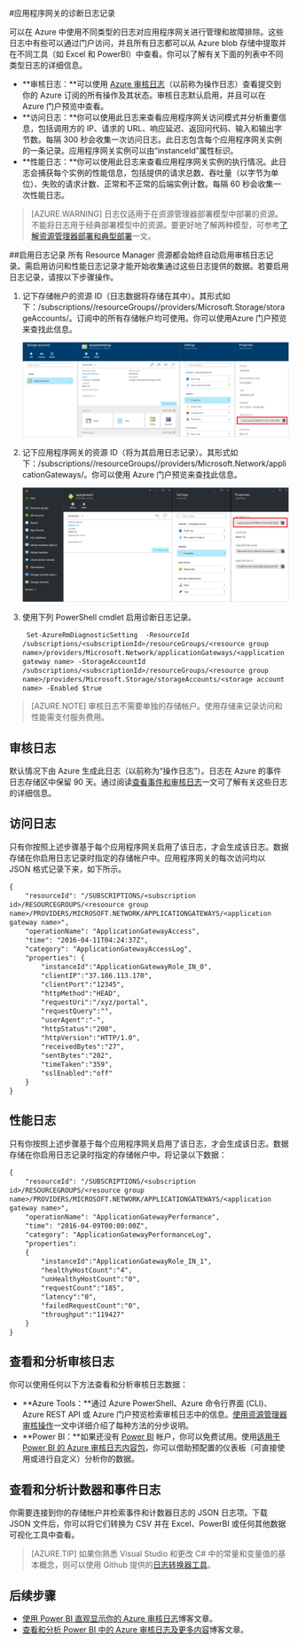 <properties 
   pageTitle="监视应用程序网关的访问和性能日志 | Azure"
   description="了解如何启用和管理应用程序网关的访问和性能日志"
   services="application-gateway"
   documentationCenter="na"
   authors="amitsriva"
   manager="rossort"
   editor="tysonn"
   tags="azure-resource-manager" />

<tags 
   ms.service="application-gateway"
   ms.date="04/11/2016"
   wacn.date="06/30/2016" />

#应用程序网关的诊断日志记录

可以在 Azure 中使用不同类型的日志对应用程序网关进行管理和故障排除。这些日志中有些可以通过门户访问，并且所有日志都可以从 Azure blob 存储中提取并在不同工具（如 Excel 和 PowerBI）中查看。你可以了解有关下面的列表中不同类型日志的详细信息。

- **审核日志：**可以使用 [Azure 审核日志](/documentation/articles/insights-debugging-with-events)（以前称为操作日志）查看提交到你的 Azure 订阅的所有操作及其状态。审核日志默认启用，并且可以在 Azure 门户预览中查看。
- **访问日志：**你可以使用此日志来查看应用程序网关访问模式并分析重要信息，包括调用方的 IP、请求的 URL、响应延迟、返回问代码、输入和输出字节数。每隔 300 秒会收集一次访问日志。此日志包含每个应用程序网关实例的一条记录。应用程序网关实例可以由“instanceId”属性标识。
- **性能日志：**你可以使用此日志来查看应用程序网关实例的执行情况。此日志会捕获每个实例的性能信息，包括提供的请求总数、吞吐量（以字节为单位）、失败的请求计数、正常和不正常的后端实例计数。每隔 60 秒会收集一次性能日志。

>[AZURE.WARNING] 日志仅适用于在资源管理器部署模型中部署的资源。不能将日志用于经典部署模型中的资源。要更好地了解两种模型，可参考[了解资源管理器部署和典型部署](/documentation/articles/resource-manager-deployment-model)一文。

##启用日志记录
所有 Resource Manager 资源都会始终自动启用审核日志记录。需启用访问和性能日志记录才能开始收集通过这些日志提供的数据。若要启用日志记录，请按以下步骤操作。

1. 记下存储帐户的资源 ID（日志数据将存储在其中）。其形式如下：/subscriptions/<subscriptionId>/resourceGroups/<resource group name>/providers/Microsoft.Storage/storageAccounts/<storage account name>。订阅中的所有存储帐户均可使用。你可以使用Azure 门户预览来查找此信息。

	![Preview portal - Application Gateway Diagnostics](./media/application-gateway-diagnostics/diagnostics1.png)
 
2. 记下应用程序网关的资源 ID（将为其启用日志记录）。其形式如下：/subscriptions/<subscriptionId>/resourceGroups/<resource group name>/providers/Microsoft.Network/applicationGateways/<application gateway name>。你可以使用 Azure 门户预览来查找此信息。

	![Preview portal - Application Gateway Diagnostics](./media/application-gateway-diagnostics/diagnostics2.png)

3. 使用下列 PowerShell cmdlet 启用诊断日志记录。

		Set-AzureRmDiagnosticSetting  -ResourceId /subscriptions/<subscriptionId>/resourceGroups/<resource group name>/providers/Microsoft.Network/applicationGateways/<application gateway name> -StorageAccountId /subscriptions/<subscriptionId>/resourceGroups/<resource group name>/providers/Microsoft.Storage/storageAccounts/<storage account name> -Enabled $true 	

>[AZURE.NOTE] 审核日志不需要单独的存储帐户。使用存储来记录访问和性能需支付服务费用。


## 审核日志
默认情况下由 Azure 生成此日志（以前称为“操作日志”）。日志在 Azure 的事件日志存储区中保留 90 天。通过阅读[查看事件和审核日志](/documentation/articles/insights-debugging-with-events)一文可了解有关这些日志的详细信息。

## 访问日志
只有你按照上述步骤基于每个应用程序网关启用了该日志，才会生成该日志。数据存储在你启用日志记录时指定的存储帐户中。应用程序网关的每次访问均以 JSON 格式记录下来，如下所示。

	{
		"resourceId": "/SUBSCRIPTIONS/<subscription id>/RESOURCEGROUPS/<resoource group name>/PROVIDERS/MICROSOFT.NETWORK/APPLICATIONGATEWAYS/<application gateway name>",
		"operationName": "ApplicationGatewayAccess",
		"time": "2016-04-11T04:24:37Z",
		"category": "ApplicationGatewayAccessLog",
		"properties": {
			"instanceId":"ApplicationGatewayRole_IN_0",
			"clientIP":"37.186.113.170",
			"clientPort":"12345",
			"httpMethod":"HEAD",
			"requestUri":"/xyz/portal",
			"requestQuery":"",
			"userAgent":"-",
			"httpStatus":"200",
			"httpVersion":"HTTP/1.0",
			"receivedBytes":"27",
			"sentBytes":"202",
			"timeTaken":"359",
			"sslEnabled":"off"
		}
	}


## 性能日志
只有你按照上述步骤基于每个应用程序网关启用了该日志，才会生成该日志。数据存储在你启用日志记录时指定的存储帐户中。将记录以下数据：

	{
		"resourceId": "/SUBSCRIPTIONS/<subscription id>/RESOURCEGROUPS/<resource group name>/PROVIDERS/MICROSOFT.NETWORK/APPLICATIONGATEWAYS/<application gateway name>",
		"operationName": "ApplicationGatewayPerformance",
		"time": "2016-04-09T00:00:00Z",
		"category": "ApplicationGatewayPerformanceLog",
		"properties": 
		{
			"instanceId":"ApplicationGatewayRole_IN_1",
			"healthyHostCount":"4",
			"unHealthyHostCount":"0",
			"requestCount":"185",
			"latency":"0",
			"failedRequestCount":"0",
			"throughput":"119427"
		}
	}

## 查看和分析审核日志
你可以使用任何以下方法查看和分析审核日志数据：

- **Azure Tools：**通过 Azure PowerShell、Azure 命令行界面 (CLI)、Azure REST API 或 Azure 门户预览检索审核日志中的信息。[使用资源管理器审核操作](/documentation/articles/resource-group-audit)一文中详细介绍了每种方法的分步说明。
- **Power BI：**如果还没有 [Power BI](https://powerbi.microsoft.com/pricing) 帐户，你可以免费试用。使用[适用于 Power BI 的 Azure 审核日志内容包](https://powerbi.microsoft.com/zh-cn/documentation/powerbi-content-pack-azure-audit-logs)，你可以借助预配置的仪表板（可直接使用或进行自定义）分析你的数据。

## 查看和分析计数器和事件日志 
你需要连接到你的存储帐户并检索事件和计数器日志的 JSON 日志项。下载 JSON 文件后，你可以将它们转换为 CSV 并在 Excel、PowerBI 或任何其他数据可视化工具中查看。

>[AZURE.TIP] 如果你熟悉 Visual Studio 和更改 C# 中的常量和变量值的基本概念，则可以使用 Github 提供的[日志转换器工具](https://github.com/Azure-Samples/networking-dotnet-log-converter)。

## 后续步骤

- [使用 Power BI 直观显示你的 Azure 审核日志](http://blogs.msdn.com/b/powerbi/archive/2015/09/30/monitor-azure-audit-logs-with-power-bi.aspx)博客文章。
- [查看和分析 Power BI 中的 Azure 审核日志及更多内容](https://azure.microsoft.com/blog/analyze-azure-audit-logs-in-powerbi-more)博客文章。

<!---HONumber=Mooncake_0516_2016-->